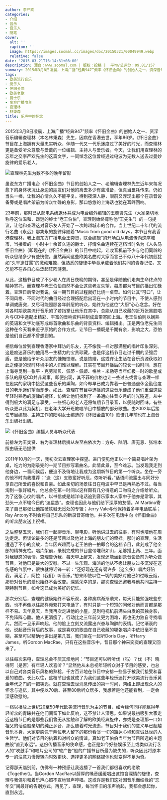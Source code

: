```yaml
---
author: 李严欢
categories:
- 介绍
- 音乐
- 音乐人
- 随笔
cover:
  alt: ''
  caption: ''
  image: https://images.soomal.cc/images/doc/20150321/00049949.webp
  relative: false
date: '2015-03-21T16:14:31+08:00'
description: 源自：www.soomal.com | 版权：投稿 |  平均/总评分：09.81/157
summary: 2015年3月8日凌晨，上海广播“经典947”频率《怀旧金曲》的创始人之一、资深音乐编辑查理林（本名林秉森）先生，因病在香港去世，享年86岁。《怀旧金曲》节目在上海拥有大量忠实听众，伴随一代又一代乐迷度过了美好的时光，而查理林更是备受听众尊敬与爱戴的一位编辑、主持人与爱乐者……
tags:
- 欧美流行音乐
- 爱乐人
- 怀旧金曲
- 欧美老歌
- 爵士乐
- 东方广播电台
- 查理林
- 林秉森
title: 乐声中的怀念
---
```


2015年3月8日凌晨，上海广播“经典947”频率《怀旧金曲》的创始人之一、资深音乐编辑查理林（本名林秉森）先生，因病在香港去世，享年86岁。《怀旧金曲》节目在上海拥有大量忠实听众，伴随一代又一代乐迷度过了美好的时光，而查理林更是备受听众尊敬与爱戴的一位编辑、主持人与爱乐者。今天，让我们用查理林的忘年之交李严欢先生的这篇文字，一同悼念这位曾经通过电波为无数人送去过曼妙旋律的爱乐老人。


![查理林先生为数不多的晚年留影](https://images.soomal.cc/images/doc/20150321/00049941_01.webp)





虽说东方广播电台《怀旧金曲》节目的创始人之一、老编辑查理林先生近年来每况愈下的身体状况让身边的朋友们对他的离去多少有些准备，但真当噩耗传来，仍如当头一棒，让我的心情久久不能平复。待到夜深人静，眼前又浮现出那个在录音设备旁或是唱片架前为听众忙碌的身影，那口悠悠的上海话也犹在耳畔回响。

23年前，那时已从邮电系统退休并成为电台编外编辑的王奕贤先生（大家亲切地称呼这位温和、谦逊的绅士“老王伯伯”，查理则始终尊称他“王先生”）的一句提议，让他和查理这对音乐友人开始了一次跨越城市的合作。当上世纪二十年代的流行名曲《永远》那隽永的旋律伴随着“Music from good old days，本节目有我香港查理林，我上海东方广播电台王奕贤，联合编辑”的开场白从电波传向这座城市，当接着的一小时中十余首久违的爵士、抒情名曲连续在这档当时名为《人头马怀旧金曲》（即现在的《怀旧金曲》）的节目中响起，让收音机前不少与他们同龄的听众思绪多少有些恍惚。虽然再闻这些欧美名曲对大家而言已不似八十年代初般犹如“久旱逢甘露”的激动难捺，但熟悉的旋律中毕竟承载着他们共同的青春记忆，又怎能不在各自心头泛起阵阵涟漪。

从此，这档节目成了不少老人在周日夜晚的期待，甚至是伴随他们走向生命终点的精神寄托，而查理与老王伯伯自然不会让这些老友失望，每周都为节目的播出忙碌着。查理日后常对我说，做一期节目的过程就好比烧一桌菜。如何让其“可口”，让不同风格、不同时代的曲目经过合理搭配后出现在一小时内的节目中，不使人感到单调或唐突，又尽可能照顾各年龄层的听众，始终为他这位“大厨”心心念念。好在对各时期欧美流行音乐的了若指掌让他乐在其中，总能从自己收藏的近万张黑胶唱片与CD中选配出精彩、丰富的音响资料并制成盒带寄回上海。老王伯伯则以娴熟的英语和文字功底写成每首歌曲和乐曲的背景资料、编辑播出。正是两位老先生间这种在今天看来近乎原始的合作方式，让节目一播既是千期有余，影响之大，恐怕是他们自己都不曾想到的。

相信每位曾到查理香港家中拜访的乐友，无不像我一样对那满屋的唱片印象深刻。这是痴迷音乐的他用尽一生精力的宝贵珍藏，也是伴这档节目走过千期的坚强后盾，更是他给予听众朋友的慷慨馈赠。说是馈赠，这或许让生活在音乐资源获取如此之便捷的现时环境中的人们难以理解。其实在节目开播后的较长一段时间，想在上海寻觅到一张平・克劳斯贝、佩蒂・佩姬、格兰・米勒等当年红极一时的歌星或乐队的原版CD并非易事，即便出现，其不菲的价格也让一些过去或曾与查理一样在殷实的家境中接受这些音乐的熏陶，如今却早已成为靠着一份普通退休金勤俭度日的老乐迷们望而却步。如此，查理在节目中选播的这些音乐便成了他们重温这些年轻时熟悉的旋律的捷径，仿佛让他们找到了一条通向往昔岁月的时光隧道，从中得到极大的满足与享受。一些细心的老人还将每期节目录音，以便随时回味。有些听众更以此为契机，在老年大学开班教唱节目中播放的部分歌曲。由2002年后接任节目编辑、主持工作的陆明女士编选的《怀旧金曲101》歌谱几年前也在上海音乐出版社出版。

![《怀旧金曲》编播人员与听众代表](https://images.soomal.cc/images/doc/20150324/00049965.webp)

前排左为王奕贤、右为查理林后排从左至右依次为：方舟、陆明、唐无忌、张培本照由唐无忌提供



2011年10月的一天，我初次去查理家中探望。进门便见他正以一个简易唱片架为桌，吃力的为刚录完的一期节目抄写着曲名，此情此景，至今难忘。当发现我走到他身边，一番问候后，便迫不及待地让我成为这期新节目的第一个听众。坐在一旁的他不时向我推荐：“迭（这）支歌蛮好听厄，侬听听看。”话语间流露出与同好分享自己所爱的喜悦和自豪。如此亲切的场景往日在电波中早已是再熟悉不过。每当淘到一张好唱片，他总会在第一时间以这样颇有几分得意的口吻将之介绍给听众。为了这张心仪的唱片，以书信或是越洋电话追到音乐家本人家中于他亦是常事，其劲头一点不输今日的“追星族”。查理也因此与他们结下深厚的友情。Al Martino寄来了自己那张让他踏破铁鞋无觅处的专辑；Jerry Vale与他保持着多年电话联系；Ray Antony不时会将自己乐队的新录音寄给他，并多次在电话中向《怀旧金曲》的听众朋友送上祝福。

之后整整五天，我们在一起聊音乐、聊电影，听他讲过去的往事，有时也陪他在周边走走。但谈论最多的还是节目以及他对上海的朋友们的牵挂。那时的查理，生活遭遇了不小的变故，当年因兴趣而与老王伯伯一拍即合的这档节目，此刻成了他全部的精神支柱。唱片架前，录制完成的节目盒带堆积如山，足够播上两、三年。面对我疑惑的表情，查理告诉我，每天早上醒来，发现还能坐到录音设备前为听众做节目，对他已是最大的安慰。不过一生乐观、海派的他从不愿让朋友过多沉浸在这伤感的气氛中，很快就将话锋一转：“还好现在还有噶许多（这么多）唱片好陪我，满足了，阿拉（我们）听音乐。”想来即使以往一切的美好对他已如过眼云烟，那份对音乐的爱也始终不会改变。深感荣幸的是，那次查理还邀我与他共同主持一期特别节目，如今这已成为美好的记忆。

那次分别后，查理的健康始终不容乐观，各种疾病渐渐袭来，每天只能勉强吃些东西，也不再像以往那样频繁打来电话了，有时只是一个短短的问候对他而言都是那样不易。去年夏天，当我再次走进他的小屋，见到电视机前满头白发的孤独身影，不免阵阵心酸。他人更消瘦了，行动比之三年前又更为困难，再也无力独自寻找唱片。然而一旦乐声响起，他的脸上立刻又流露出兴奋与陶醉的表情。记忆渐衰的他，说起音乐背后的故事，或是喜欢的歌曲在自己收藏的哪张唱片中依旧毫不含糊，甚至可以精确地讲出是第几首。我们坐在一起听Doris Day，听Harry James，听Gordon MacRae，只有在这些音乐中，昔日那个神采奕奕的查理又回来了。

以往每次来电，查理总会不厌其烦地问：“节目还可以听听伐（吗）？伐（不）晓得阿（是否）有年轻人欢喜听？”显然他从未忽视年轻听众对于节目的感受，也总以自己对各类音乐风格的熟稔，千方百计地在节目中安排一些易于被我们接受和喜爱的歌曲。长此以往，这档节目也就成了为我们这些年轻乐迷打开欧美流行音乐黄金年代之门的一把钥匙。就在查理去世消息传出的第一时间，网络上即出现众人的怀念与追忆，其中便以70后、甚至80后听众居多，我想若是他还能看到，一定会深感欣慰的。

一档以播放上世纪20至50年代欧美流行音乐为主的节目，如今缘何同样能赢得年轻听众的青睐并在他们间留下如此反响，这不禁让人深思。如果说最初吸引大家走近这档节目的是那些我们曾无从接触和了解的欧美经典旋律，亦或是查理那一口如祖父的话语般亲切的纯正乡音，那么随着时光流逝，节目对于我们的意义早已超越音乐本身，大家更感佩于两位老人留下的那份看淡一切的豁达心境和真诚处世的人生哲学。他们对节目的执着和对听众的情谊，真如老王伯伯当年为节目所选的主题曲般“直到永远”。这份传播音乐的使命感，也正是如今好些娱乐至上或类似流行艺人的“吹鼓手”和唱片公司的“软广告”般的广播节目所最为缺失的，听众因此将原本专一的注意力慢慢转向时效更快、选择更多的网络媒体也就变得不足为奇。

记得那天临别前，仿佛有一种预感让我选播了一首我们都很喜欢的老歌《Together》。当Gordon MacRae以醇厚的嗓音缓缓唱出这饱含深情的旋律，查理与我偶尔和着乐声心照不宣地轻声哼唱。这或许是我们这对因音乐而结缘的“忘年交”间最好的告别方式。再见了，查理，每当怀旧的乐声响起，我都会想起你，直到永远。